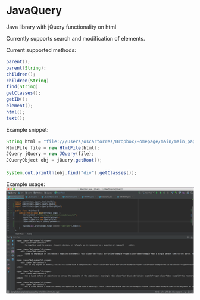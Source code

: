 # JavaQuery
Java library with jQuery functionality on html

Currently supports search and modification of elements.

Current supported methods:
```java
parent();
parent(String);
children();
children(String)
find(String)
getClasses();
getID();
element();
html();
text();
```

Example snippet:
```java
String html = "file:///Users/oscartorres/Dropbox/Homepage/main/main_page.html";
HtmlFile file = new HtmlFile(html);
JQuery jQuery = new JQuery(file);
JQueryObject obj = jQuery.getRoot();

System.out.println(obj.find("div").getClasses());
```

Example usage:
![Alt text](/img/ss1.png?raw=true "Usage")
